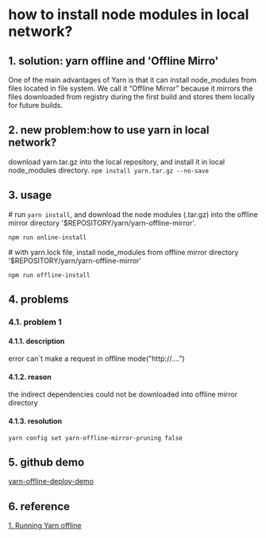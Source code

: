 # how to install node modules in local network?

## 1. solution: yarn offline and 'Offline Mirro'
One of the main advantages of Yarn is that it can install node_modules from files located in file system. We call it “Offline Mirror” because it mirrors the files downloaded from registry during the first build and stores them locally for future builds.

## 2. new problem:how to use yarn in local network?
download yarn.tar.gz into the local repository, and install it in local node_modules directory.
`npm install yarn.tar.gz --no-save`

## 3. usage

\# run `yarn install`, and download the node modules (.tar.gz) into the offline mirror directory '$REPOSITORY/yarn/yarn-offline-mirror'.

`npm run online-install`

\# with yarn.lock file, install node_modules from offline mirror directory '$REPOSITORY/yarn/yarn-offline-mirror'

`npm run offline-install`

## 4. problems
### 4.1. problem 1
#### 4.1.1. description
 error can`t make a request in offline mode("http://....")
#### 4.1.2. reason
the indirect dependencies could not be downloaded into offline mirror directory

#### 4.1.3. resolution
`yarn config set yarn-offline-mirror-pruning false`

## 5. github demo
[yarn-offline-deploy-demo](https://github.com/momopig/yarn-offline-deploy-demo)

## 6. reference
[1. Running Yarn offline](https://yarnpkg.com/blog/2016/11/24/offline-mirror/)
